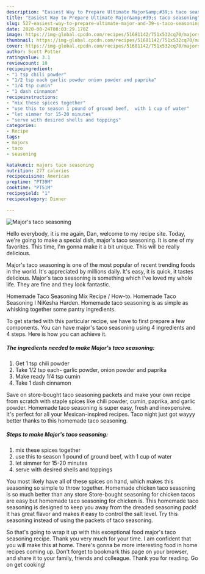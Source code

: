 ```yaml
---
description: "Easiest Way to Prepare Ultimate Major&amp;#39;s taco seasoning"
title: "Easiest Way to Prepare Ultimate Major&amp;#39;s taco seasoning"
slug: 527-easiest-way-to-prepare-ultimate-major-and-39-s-taco-seasoning
date: 2020-08-24T08:03:29.170Z
image: https://img-global.cpcdn.com/recipes/51681142/751x532cq70/majors-taco-seasoning-recipe-main-photo.jpg
thumbnail: https://img-global.cpcdn.com/recipes/51681142/751x532cq70/majors-taco-seasoning-recipe-main-photo.jpg
cover: https://img-global.cpcdn.com/recipes/51681142/751x532cq70/majors-taco-seasoning-recipe-main-photo.jpg
author: Scott Potter
ratingvalue: 3.1
reviewcount: 10
recipeingredient:
- "1 tsp chili powder"
- "1/2 tsp each garlic powder onion powder and paprika"
- "1/4 tsp cumin"
- "1 dash cinnamon"
recipeinstructions:
- "mix these spices together"
- "use this to season 1 pound of ground beef,  with 1 cup of water"
- "let simmer for 15-20 minutes"
- "serve with desired shells and toppings"
categories:
- Recipe
tags:
- majors
- taco
- seasoning

katakunci: majors taco seasoning 
nutrition: 277 calories
recipecuisine: American
preptime: "PT39M"
cooktime: "PT51M"
recipeyield: "1"
recipecategory: Dinner

---
```



![Major&#39;s taco seasoning](https://img-global.cpcdn.com/recipes/51681142/751x532cq70/majors-taco-seasoning-recipe-main-photo.jpg)

Hello everybody, it is me again, Dan, welcome to my recipe site. Today, we're going to make a special dish, major&#39;s taco seasoning. It is one of my favorites. This time, I'm gonna make it a bit unique. This will be really delicious.

Major&#39;s taco seasoning is one of the most popular of recent trending foods in the world. It's appreciated by millions daily. It's easy, it is quick, it tastes delicious. Major&#39;s taco seasoning is something which I've loved my whole life. They are fine and they look fantastic.

Homemade Taco Seasoning Mix Recipe / How-to. Homemade Taco Seasoning I NiKesha Harden. Homemade taco seasoning is as simple as whisking together some pantry ingredients.


To get started with this particular recipe, we have to first prepare a few components. You can have major&#39;s taco seasoning using 4 ingredients and 4 steps. Here is how you can achieve it.

<!--inarticleads1-->

##### The ingredients needed to make Major&#39;s taco seasoning:

1. Get 1 tsp chili powder
1. Take 1/2 tsp each- garlic powder, onion powder and paprika
1. Make ready 1/4 tsp cumin
1. Take 1 dash cinnamon


Save on store-bought taco seasoning packets and make your own recipe from scratch with staple spices like chili powder, cumin, paprika, and garlic powder. Homemade taco seasoning is super easy, fresh and inexpensive. It&#39;s perfect for all your Mexican-inspired recipes. Taco night just got wayyy better thanks to this homemade taco seasoning. 

<!--inarticleads2-->

##### Steps to make Major&#39;s taco seasoning:

1. mix these spices together
1. use this to season 1 pound of ground beef,  with 1 cup of water
1. let simmer for 15-20 minutes
1. serve with desired shells and toppings


You most likely have all of these spices on hand, which makes this seasoning so simple to throw together. Homemade chicken taco seasoning is so much better than any store Store-bought seasoning for chicken tacos are easy but homemade taco seasoning for chicken is. This homemade taco seasoning is designed to keep you away from the dreaded seasoning pack! It has great flavor and makes it easy to control the salt level. Try this seasoning instead of using the packets of taco seasoning. 

So that's going to wrap it up with this exceptional food major&#39;s taco seasoning recipe. Thank you very much for your time. I am confident that you will make this at home. There's gonna be more interesting food in home recipes coming up. Don't forget to bookmark this page on your browser, and share it to your family, friends and colleague. Thank you for reading. Go on get cooking!
